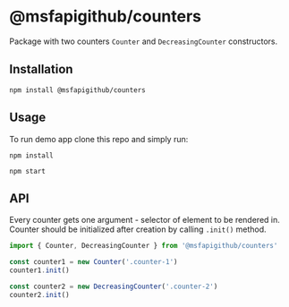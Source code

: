 # @msfapigithub/counters

Package with two counters `Counter` and `DecreasingCounter` constructors.

## Installation

```
npm install @msfapigithub/counters
```

## Usage

To run demo app clone this repo and simply run:

```
npm install
```

```
npm start
```

## API

Every counter gets one argument - selector of element to be rendered in.
Counter should be initialized after creation by calling `.init()`    method.

```javascript
import { Counter, DecreasingCounter } from '@msfapigithub/counters'

const counter1 = new Counter('.counter-1')
counter1.init()

const counter2 = new DecreasingCounter('.counter-2')
counter2.init()
```